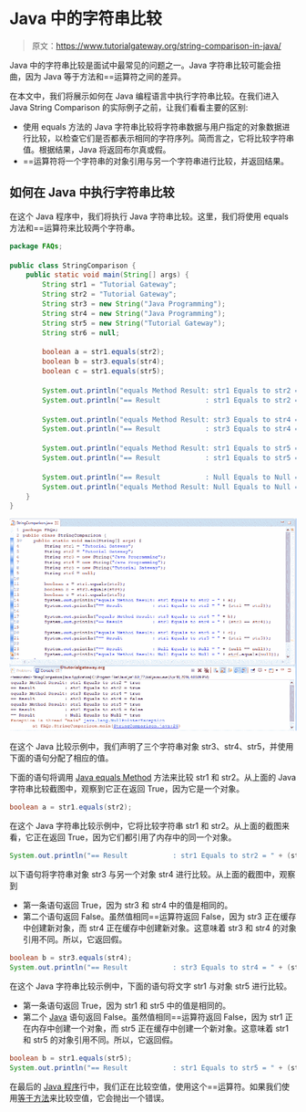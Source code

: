 # Java 中的字符串比较

> 原文：<https://www.tutorialgateway.org/string-comparison-in-java/>

Java 中的字符串比较是面试中最常见的问题之一。Java 字符串比较可能会扭曲，因为 Java 等于方法和==运算符之间的差异。

在本文中，我们将展示如何在 Java 编程语言中执行字符串比较。在我们进入 Java String Comparison 的实际例子之前，让我们看看主要的区别:

*   使用 equals 方法的 Java 字符串比较将字符串数据与用户指定的对象数据进行比较，以检查它们是否都表示相同的字符序列。简而言之，它将比较字符串值。根据结果，Java 将返回布尔真或假。
*   ==运算符将一个字符串的对象引用与另一个字符串进行比较，并返回结果。

## 如何在 Java 中执行字符串比较

在这个 Java 程序中，我们将执行 Java 字符串比较。这里，我们将使用 equals 方法和==运算符来比较两个字符串。

```java
package FAQs;

public class StringComparison {
	public static void main(String[] args) {
		String str1 = "Tutorial Gateway";
		String str2 = "Tutorial Gateway";
		String str3 = new String("Java Programming");
		String str4 = new String("Java Programming");
		String str5 = new String("Tutorial Gateway");
		String str6 = null;

		boolean a = str1.equals(str2);
		boolean b = str3.equals(str4);
		boolean c = str1.equals(str5);

		System.out.println("equals Method Result: str1 Equals to str2 = " + a);
		System.out.println("== Result           : str1 Equals to str2 = " + (str1 == str2));

		System.out.println("equals Method Result: str3 Equals to str4 = " + b);
		System.out.println("== Result           : str3 Equals to str4 = " + (str3 == str4));

		System.out.println("equals Method Result: str1 Equals to str5 = " + c);
		System.out.println("== Result           : str1 Equals to str5 = " + (str1 == str5));

		System.out.println("== Result           : Null Equals to Null = " + (null == null));
		System.out.println("equals Method Result: Null Equals to Null = " + str6.equals(null));
	}
}

```

![String Comparison in Java 1](img/8493e294f293977e4e0b031982bb133d.png)

在这个 Java 比较示例中，我们声明了三个字符串对象 str3、str4、str5，并使用下面的语句分配了相应的值。

下面的语句将调用 [Java equals Method](https://www.tutorialgateway.org/java-equals-method/) 方法来比较 str1 和 str2。从上面的 Java 字符串比较截图中，观察到它正在返回 True，因为它是一个对象。

```java
boolean a = str1.equals(str2);
```

在这个 Java 字符串比较示例中，它将比较字符串 str1 和 str2。从上面的截图来看，它正在返回 True，因为它们都引用了内存中的同一个对象。

```java
System.out.println("== Result           : str1 Equals to str2 = " + (str1 == str2));
```

以下语句将字符串对象 str3 与另一个对象 str4 进行比较。从上面的截图中，观察到

*   第一条语句返回 True，因为 str3 和 str4 中的值是相同的。
*   第二个语句返回 False。虽然值相同==运算符返回 False，因为 str3 正在缓存中创建新对象，而 str4 正在缓存中创建新对象。这意味着 str3 和 str4 的对象引用不同。所以，它返回假。

```java
boolean b = str3.equals(str4);
System.out.println("== Result           : str3 Equals to str4 = " + (str3 == str4));
```

在这个 Java 字符串比较示例中，下面的语句将文字 str1 与对象 str5 进行比较。

*   第一条语句返回 True，因为 str1 和 str5 中的值是相同的。
*   第二个 [Java](https://www.tutorialgateway.org/java-tutorial/) 语句返回 False。虽然值相同==运算符返回 False，因为 str1 正在内存中创建一个对象，而 str5 正在缓存中创建一个新对象。这意味着 str1 和 str5 的对象引用不同。所以，它返回假。

```java
boolean b = str1.equals(str5);
System.out.println("== Result           : str1 Equals to str5 = " + (str1 == str5));
```

在最后的 [Java 程序](https://www.tutorialgateway.org/learn-java-programs/)行中，我们正在比较空值，使用这个==运算符。如果我们使用[等于方法](https://www.tutorialgateway.org/java-equals-method/)来比较空值，它会抛出一个错误。